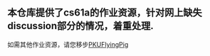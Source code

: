 ## 本仓库提供了cs61a的作业资源，针对网上缺失discussion部分的情况，着重处理.
   如需其他作业资源，请您移步[PKUFlyingPig](https://github.com/PKUFlyingPig/CS61A)
#
